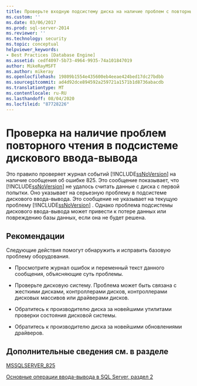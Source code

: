 ```yaml
---
title: Проверьте входную подсистему диска на наличие проблем с повторным чтением | Документация Майкрософт
ms.custom: ''
ms.date: 03/06/2017
ms.prod: sql-server-2014
ms.reviewer: ''
ms.technology: security
ms.topic: conceptual
helpviewer_keywords:
- Best Practices [Database Engine]
ms.assetid: cedf4097-5b73-4964-9935-74a101847019
author: MikeRayMSFT
ms.author: mikeray
ms.openlocfilehash: 19809b1554e435600eb4eeae424bed17dc27bdbb
ms.sourcegitcommit: ad4d92dce894592a259721a1571b1d8736abacdb
ms.translationtype: MT
ms.contentlocale: ru-RU
ms.lasthandoff: 08/04/2020
ms.locfileid: "87728226"
---
```

# <a name="check-disk-input-output-subsystem-for-read-retry-problems"></a>Проверка на наличие проблем повторного чтения в подсистеме дискового ввода-вывода
  Это правило проверяет журнал событий [!INCLUDE[ssNoVersion](../../includes/ssnoversion-md.md)] на наличие сообщения об ошибке 825. Это сообщение показывает, что [!INCLUDE[ssNoVersion](../../includes/ssnoversion-md.md)] не удалось считать данные с диска с первой попытки. Оно указывает на серьезную проблему в подсистеме дискового ввода-вывода. Это сообщение не указывает на текущую проблему [!INCLUDE[ssNoVersion](../../includes/ssnoversion-md.md)] . Однако проблема подсистемы дискового ввода-вывода может привести к потере данных или повреждению базы данных, если она не будет решена.  
  
## <a name="best-practices-recommendations"></a>Рекомендации  
 Следующие действия помогут обнаружить и исправить базовую проблему оборудования.  
  
-   Просмотрите журнал ошибок и переменный текст данного сообщения, объясняющие суть проблемы.  
  
-   Проверьте дисковую систему. Проблема может быть связана с жесткими дисками, контроллерами дисков, контроллерами дисковых массивов или драйверами дисков.  
  
-   Обратитесь к производителю диска за новейшими утилитами проверки состояния дисковой системы.  
  
-   Обратитесь к производителю диска за новейшими обновлениями драйверов.  
  
## <a name="for-more-information"></a>Дополнительные сведения см. в разделе  
 [MSSQLSERVER_825](../errors-events/mssqlserver-825-database-engine-error.md)  
  
 [Основные операции ввода-вывода в SQL Server, раздел 2](/previous-versions/sql/sql-server-2005/administrator/cc917726(v=technet.10))  
  
  
